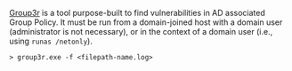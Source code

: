 [Group3r](https://github.com/Group3r/Group3r) is a tool purpose-built to find vulnerabilities in AD associated Group Policy. It must be run from a domain-joined host with a domain user (administrator is not necessary), or in the context of a domain user (i.e., using `runas /netonly`).
```cmd-session
> group3r.exe -f <filepath-name.log> 
```